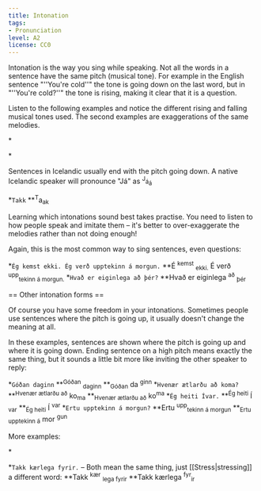 ```yaml
---
title: Intonation
tags:
- Pronunciation
level: A2
license: CC0
---
```


Intonation is the way you sing while speaking. Not all the words in a sentence have the same pitch (musical tone). For example in the English sentence "''You're cold''" the tone is going down on the last word, but in "''You're cold?''" the tone is rising, making it clear that it is a question.

Listen to the following examples and notice the different rising and falling musical tones used. The second examples are exaggerations of the same melodies.

*<Audio src="tzZ5.mp3" inline/> `Mamm{{gray|a}} o{{gray|g}} pabb{{gray|i}} er{{gray|u}} a{{gray|ð}} kom{{gray|a}} á eftir.`
**<Audio src="66B9.mp3" inline/> <small>Mamm o</small> <sup>pabb</sup> <sub>er a kom á</sub> <small>eft</small> <sub>ir</sub>.

*<Audio src="Tdje.mp3" inline/> `Ég nenni því ekki.`
**<Audio src="SnmH.mp3" inline/> <small>É</small> <sup>nenn</sup> <sub>i ðí i gyi</sub>
*<Audio src="k9bD.mp3" inline/> `Ég veit ekki einu sinni hvað þú ert að tala um.`
**<Audio src="ZZt1.mp3" inline/> <small>É</small> <sup>veit</sup> <sub>ekk einu sinni hva þú ert a</sub> <sup>'''tal'''</sup> <small>um</small>.

Sentences in Icelandic usually end with the pitch going down. A native Icelandic speaker will pronounce "Já" as <sup>J</sup><small>á</small><sub>á</sub> <Audio src="3FKh.mp3" inline/> while a native Swedish speaker learning Icelandic will say <small>J</small><sub>á</sub><sup>á</sup> <Audio src="A6O3.mp3" inline/> and a native Spanish speaker will say <small>Jáá</small> <Audio src="h88d.mp3" inline/>(until they've practised their intonation).

*`Takk`
**<sup>T</sup>a<sub>ak</sub>

Learning which intonations sound best takes practise. You need to listen to how people speak and imitate them – it's better to over-exaggerate the melodies rather than not doing enough!

Again, this is the most common way to sing sentences, even questions:

*`Ég kemst ekki. Ég verð upptekinn á morgun.`
**É <sup>kemst</sup> <sub>ekki.</sub> É verð <sup>upp</sup><sub>tekinn á morgun.</sub>
*`Hvað er eiginlega að þér?`
**Hvað er eiginlega <sup>að</sup> <sub>þér</sub>

== Other intonation forms ==
<level level="a2"/>

Of course you have some freedom in your intonations. Sometimes people use sentences where the pitch is going up, it usually doesn't change the meaning at all.

In these examples, sentences are shown where the pitch is going up and where it is going down. Ending sentence on a high pitch means exactly the same thing, but it sounds a little bit more like inviting the other speaker to reply:

*`Góðan daginn`
**<sup>Góðan</sup> <sub>daginn</sub>
**<sub>Góðan</sub> da <sup>ginn</sup>
*`Hvenær ætlarðu að koma?`
**<sup>Hvenær ætlarðu að</sup> ko<sub>ma</sub>
**<sub>Hvenær ætlarðu að</sub> ko<sup>ma</sup>
*`Ég heiti Ívar.`
**<sup>Ég heiti</sup> Í <sub>var</sub>
**<sub>Ég heiti</sub> Í <sup>var</sup>
*`Ertu upptekinn á morgun?`
**Ertu <sup>upp</sup><sub>tekinn á morgun</sub>
**<sub>Ertu upptekinn á</sub> mor <sup>gun</sup>

More examples:

*<Audio src="somC.mp3" inline/> `Hva{{gray|ð}} ert{{gray|u}} a{{gray|ð}} gera?`
**<Audio src="xFdm.mp3" inline/><sub>Kva ert a</sub> <small>gye</small> <sup>ra</sup> (casual question)
**<Audio src="lKEi.mp3" inline/><sup>Kva ert a</sup> <small>gye</small> <sub>ra</sub> (this speaker is angry, not asking a question)

*`Takk kærlega fyrir.` – Both mean the same thing, just [[Stress|stressing]] a different word:
**Takk <sup>kær</sup> <sub>lega fyrir</sub>
**Takk kærlega <sup>fyr</sup><sub>ir</sub>

